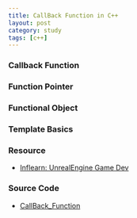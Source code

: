 ```yaml
---
title: CallBack Function in C++
layout: post
category: study
tags: [c++]
---
```


### Callback Function

### Function Pointer

### Functional Object

### Template Basics

### Resource

- [Inflearn: UnrealEngine Game Dev](https://www.inflearn.com/course/%EC%96%B8%EB%A6%AC%EC%96%BC-3d-mmorpg-1)

### Source Code

- [CallBack_Function](https://github.com/sjang1594/self-study/tree/master/game_dev/cpp/call_back_function)